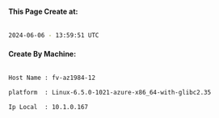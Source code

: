 
   
#### This Page Create at:

```bash

2024-06-06 - 13:59:51 UTC

```

#### Create By Machine:

```bash

Host Name : fv-az1984-12

platform  : Linux-6.5.0-1021-azure-x86_64-with-glibc2.35

Ip Local  : 10.1.0.167

```

